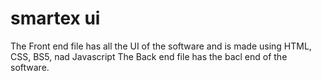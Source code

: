 # smartex ui
The Front end file has all the UI of the software and is made using HTML, CSS, BS5, nad Javascript
The Back end file has the bacl end of the software.
